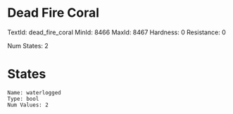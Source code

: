 # Dead Fire Coral
TextId: dead_fire_coral
MinId: 8466
MaxId: 8467
Hardness: 0
Resistance: 0

Num States: 2
# States
```
Name: waterlogged
Type: bool
Num Values: 2
```
